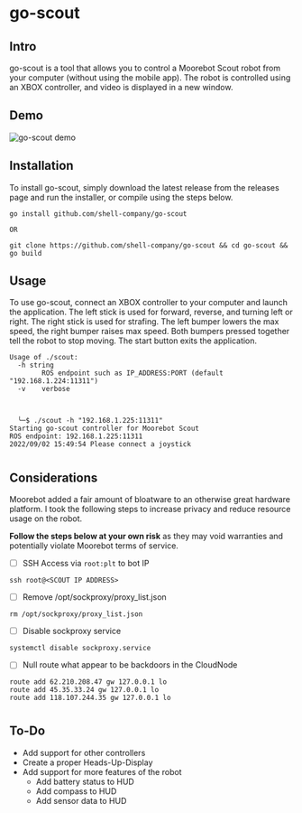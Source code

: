 

# go-scout

## Intro

go-scout is a tool that allows you to control a Moorebot Scout robot from your computer (without using the mobile app). The robot is controlled using an XBOX controller, and video is displayed in a new window.

## Demo 

![go-scout demo](demo.gif)
## Installation

To install go-scout, simply download the latest release from the releases page and run the installer, or compile using the steps below.
```
go install github.com/shell-company/go-scout

OR 

git clone https://github.com/shell-company/go-scout && cd go-scout && go build
```


## Usage

To use go-scout, connect an XBOX controller to your computer and launch the application. The left stick is used for forward, reverse, and turning left or right. The right stick is used for strafing. The left bumper lowers the max speed, the right bumper raises max speed. Both bumpers pressed together tell the robot to stop moving. The start button exits the application.

```
Usage of ./scout:
  -h string
    	ROS endpoint such as IP_ADDRESS:PORT (default "192.168.1.224:11311")
  -v	verbose
  


  ╰─$ ./scout -h "192.168.1.225:11311" 
Starting go-scout controller for Moorebot Scout
ROS endpoint: 192.168.1.225:11311
2022/09/02 15:49:54 Please connect a joystick
```

#

## Considerations

Moorebot added a fair amount of bloatware to an otherwise great hardware platform. I took the following steps to increase privacy and reduce resource usage on the robot.

 **Follow the steps below at your own risk** as they may void warranties and potentially violate Moorebot terms of service.

- [ ]  SSH Access via `root:plt` to bot IP
```
ssh root@<SCOUT IP ADDRESS> 
```
- [ ]  Remove /opt/sockproxy/proxy_list.json
```
rm /opt/sockproxy/proxy_list.json
```
- [ ]  Disable sockproxy service
```
systemctl disable sockproxy.service
```
- [ ] Null route what appear to be backdoors in the CloudNode
```
route add 62.210.208.47 gw 127.0.0.1 lo
route add 45.35.33.24 gw 127.0.0.1 lo
route add 118.107.244.35 gw 127.0.0.1 lo
```

# 
## To-Do

- Add support for other controllers
- Create a proper Heads-Up-Display
- Add support for more features of the robot
    - Add battery status to HUD
    - Add compass to HUD
    - Add sensor data to HUD